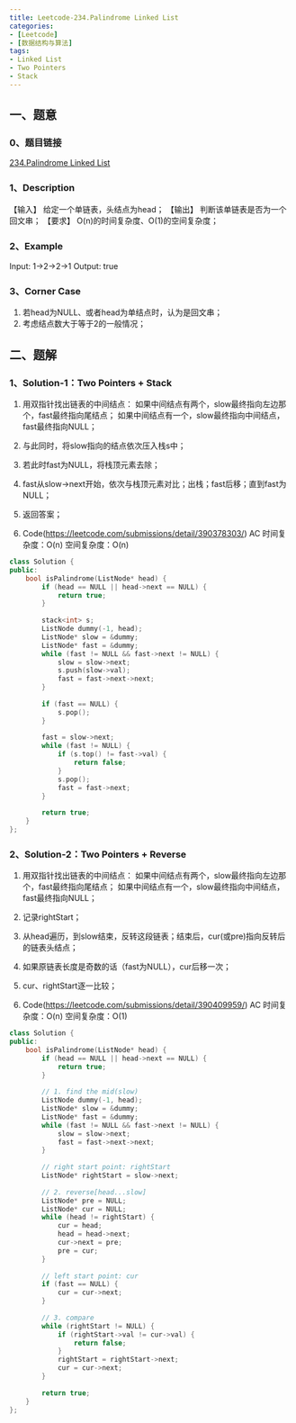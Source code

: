 ```yaml
---
title: Leetcode-234.Palindrome Linked List
categories: 
- [Leetcode]
- [数据结构与算法]
tags: 
- Linked List
- Two Pointers
- Stack
---
```


## 一、题意

### 0、题目链接
[234.Palindrome Linked List](https://leetcode.com/problems/palindrome-linked-list/)

### 1、Description
【输入】
给定一个单链表，头结点为head；
【输出】
判断该单链表是否为一个回文串；
【要求】
O(n)的时间复杂度、O(1)的空间复杂度；

### 2、Example
Input: 1->2->2->1
Output: true

<!-- more -->

### 3、Corner Case
1. 若head为NULL、或者head为单结点时，认为是回文串；
2. 考虑结点数大于等于2的一般情况；

## 二、题解

### 1、Solution-1：Two Pointers + Stack
1. 用双指针找出链表的中间结点：
如果中间结点有两个，slow最终指向左边那个，fast最终指向尾结点；
如果中间结点有一个，slow最终指向中间结点，fast最终指向NULL；

2. 与此同时，将slow指向的结点依次压入栈s中；

3. 若此时fast为NULL，将栈顶元素去除；

4. fast从slow->next开始，依次与栈顶元素对比；出栈；fast后移；直到fast为NULL；

5. 返回答案；

6. Code(https://leetcode.com/submissions/detail/390378303/)
AC
时间复杂度：O(n)
空间复杂度：O(n)
```C++
class Solution {
public:
    bool isPalindrome(ListNode* head) {
        if (head == NULL || head->next == NULL) {
            return true;
        }
        
        stack<int> s;
        ListNode dummy(-1, head);
        ListNode* slow = &dummy;
        ListNode* fast = &dummy;
        while (fast != NULL && fast->next != NULL) {
            slow = slow->next;
            s.push(slow->val);
            fast = fast->next->next;
        }
        
        if (fast == NULL) {
            s.pop();
        }
        
        fast = slow->next;
        while (fast != NULL) {
            if (s.top() != fast->val) {
                return false;
            }
            s.pop();
            fast = fast->next;
        }
        
        return true;
    }
};
```

### 2、Solution-2：Two Pointers + Reverse
1. 用双指针找出链表的中间结点：
如果中间结点有两个，slow最终指向左边那个，fast最终指向尾结点；
如果中间结点有一个，slow最终指向中间结点，fast最终指向NULL；

2. 记录rightStart；

3. 从head遍历，到slow结束，反转这段链表；结束后，cur(或pre)指向反转后的链表头结点；

4. 如果原链表长度是奇数的话（fast为NULL），cur后移一次；

5. cur、rightStart逐一比较；

6. Code(https://leetcode.com/submissions/detail/390409959/)
AC
时间复杂度：O(n)
空间复杂度：O(1)
```C++
class Solution {
public:
    bool isPalindrome(ListNode* head) {
        if (head == NULL || head->next == NULL) {
            return true;
        }
        
        // 1. find the mid(slow)
        ListNode dummy(-1, head);
        ListNode* slow = &dummy;
        ListNode* fast = &dummy;
        while (fast != NULL && fast->next != NULL) {
            slow = slow->next;
            fast = fast->next->next;
        }
        
        // right start point: rightStart
        ListNode* rightStart = slow->next;
        
        // 2. reverse[head...slow]
        ListNode* pre = NULL;
        ListNode* cur = NULL;
        while (head != rightStart) {
            cur = head;
            head = head->next;
            cur->next = pre;
            pre = cur;
        }
        
        // left start point: cur
        if (fast == NULL) {
            cur = cur->next;
        }
        
        // 3. compare
        while (rightStart != NULL) {
            if (rightStart->val != cur->val) {
                return false;
            }
            rightStart = rightStart->next;
            cur = cur->next;
        }
        
        return true;
    }
};
```
